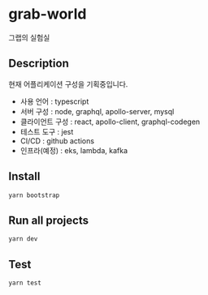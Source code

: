 # grab-world
그랩의 실험실

## Description 
현재 어플리케이션 구성을 기획중입니다.
  
- 사용 언어 : typescript
- 서버 구성 : node, graphql, apollo-server, mysql
- 클라이언트 구성 : react, apollo-client, graphql-codegen
- 테스트 도구 : jest
- CI/CD : github actions
- 인프라(예정) : eks, lambda, kafka

## Install
```sh
yarn bootstrap
```

## Run all projects 
```sh
yarn dev
```

## Test
```sh
yarn test
```

